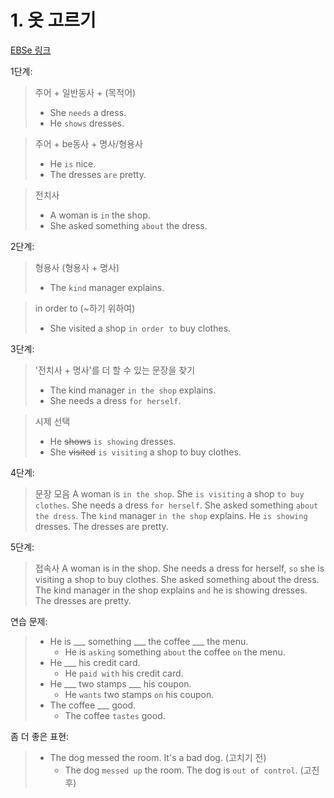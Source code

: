 # 1. 옷 고르기
[EBSe 링크](http://www.ebse.co.kr/ebs/player.Player.laf?type=B&fId=ER2012G0HIW01ZZ&sId=ET2012G0HIW0101&tId=1&mode=0&view=&VODINF=&USRINF=&SECINF=&ETCINF=)

1단계:
> 주어 + 일반동사 + (목적어)
> - She `needs` a dress.
> - He `shows` dresses.

> 주어 + be동사 + 명사/형용사
> - He `is` nice.
> - The dresses `are` pretty.

> 전치사
> - A woman is `in` the shop.
> - She asked something `about` the dress.

2단계:
> 형용사 (형용사 + 명사)
> - The `kind` manager explains.

> in order to (~하기 위하여)
> - She visited a shop `in order to` buy clothes.

3단계:
> '전치사 + 명사'를 더 할 수 있는 문장을 찾기
> - The kind manager `in the shop` explains.
> - She needs a dress `for herself`.

> 시제 선택
> - He ~~shows~~ `is showing` dresses.
> - She ~~visited~~ `is visiting` a shop to buy clothes.

4단계:
> 문장 모음
> A woman is `in the shop`. 
> She `is visiting` a shop `to buy clothes`.
> She needs a dress `for herself`.
> She asked something `about the dress`.
> The `kind` manager `in the shop` explains.
> He `is showing` dresses.
> The dresses are pretty.

5단계:
> 접속사
> A woman is in the shop.
> She needs a dress for herself, `so` she is visiting a shop to buy clothes.
> She asked something about the dress.
> The kind manager in the shop explains `and` he is showing dresses.
> The dresses are pretty.

연습 문제:
> - He is ___ something ___ the coffee ___ the menu.
>    - He is `asking` something `about` the coffee `on` the menu.
> - He ___ his credit card.
>    - He `paid with` his credit card.
> - He ___ two stamps ___ his coupon.
>    - He `wants` two stamps `on` his coupon.
> - The coffee ___ good.
>    - The coffee `tastes` good.

좀 더 좋은 표현: 
> - The dog messed the room. It's a bad dog. (고치기 전)
>    - The dog `messed up` the room. The dog is `out of control`. (고친 후)
